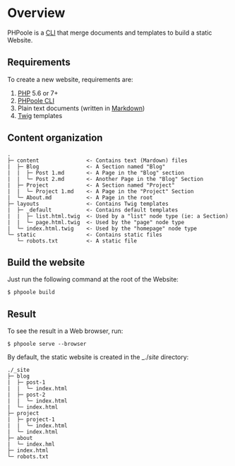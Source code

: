 <!--
layout: documentation.html
repository: https://github.com/PHPoole/PHPoole/edit/master/docs/
-->
# Overview

PHPoole is a [CLI](https://en.wikipedia.org/wiki/Command-line_interface) that merge documents and templates to build a static Website.

## Requirements

To create a new website, requirements are:
 1. [PHP](http://php.net/manual/en/install.php) 5.6 or 7+
 2. [PHPoole CLI](https://phpoole.org/download/)
 3. Plain text documents (written in [Markdown](https://daringfireball.net/projects/markdown/))
 4. [Twig](http://twig.sensiolabs.org) templates

## Content organization
```
.
├─ content               <- Contains text (Mardown) files
|  ├─ Blog               <- A Section named "Blog"
|  |  ├─ Post 1.md       <- A Page in the "Blog" section
|  |  └─ Post 2.md       <- Another Page in the "Blog" Section
|  ├─ Project            <- A Section named "Project"
|  |  └─ Project 1.md    <- A Page in the "Project" Section
|  └─ About.md           <- A Page in the root
├─ layouts               <- Contains Twig templates
|  ├─ _default           <- Contains default templates
|  |  ├─ list.html.twig  <- Used by a "list" node type (ie: a Section)
|  |  └─ page.html.twig  <- Used by the "page" node type
|  └─ index.html.twig    <- Used by the "homepage" node type
└─ static                <- Contains static files
   └─ robots.txt         <- A static file
```

## Build the website

Just run the following command at the root of the Website:
```
$ phpoole build
```

## Result

To see the result in a Web browser, run:
```
$ phpoole serve --browser
```

By default, the static website is created in the _./_site_ directory:
```
./_site
├─ blog
|  ├─ post-1
|  |  └─ index.html
|  ├─ post-2
|  |  └─ index.html
|  └─ index.html
├─ project
|  ├─ project-1
|  |  └─ index.html
|  └─ index.html
├─ about
|  └─ index.hml
├─ index.html
└─ robots.txt
```
